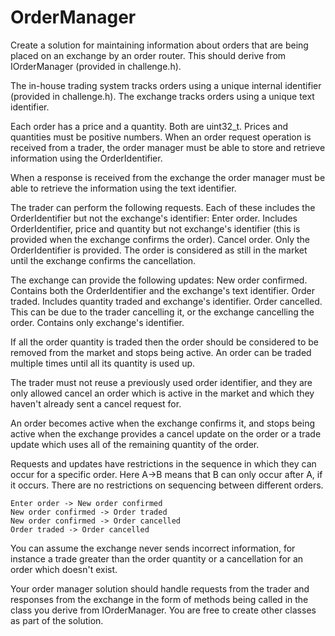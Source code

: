 # OrderManager
Create a solution for maintaining information about orders that are being placed on an exchange by an order router. This should derive from IOrderManager (provided in challenge.h).

The in-house trading system tracks orders using a unique internal identifier (provided in challenge.h). The exchange tracks orders using a unique text identifier.

Each order has a price and a quantity. Both are uint32_t. Prices and quantities must be positive numbers.
When an order request operation is received from a trader, the order manager must be able to store and retrieve information using the
OrderIdentifier.

When a response is received from the exchange the order manager must be able to retrieve the information using the text identifier.

The trader can perform the following requests. Each of these includes the OrderIdentifier but not the exchange's identifier:
    Enter order. Includes OrderIdentifier, price and quantity but not exchange's identifier (this is provided when the exchange confirms the order).
    Cancel order. Only the OrderIdentifier is provided. The order is considered as still in the market until the exchange confirms the
cancellation.

The exchange can provide the following updates:
    New order confirmed. Contains both the OrderIdentifier and the exchange's text identifier.
    Order traded. Includes quantity traded and exchange's identifier.
    Order cancelled. This can be due to the trader cancelling it, or the exchange cancelling the order. Contains only exchange's identifier.

If all the order quantity is traded then the order should be considered to be removed from the market and stops being active. An order can be traded multiple times until all its quantity is used up.

The trader must not reuse a previously used order identifier, and they are only allowed cancel an order which is active in the market and which they haven't already sent a cancel request for.

An order becomes active when the exchange confirms it, and stops being active when the exchange provides a cancel update on the order or a trade update which uses all of the remaining quantity of the order.

Requests and updates have restrictions in the sequence in which they can occur for a specific order. Here A->B means that B can only occur after A, if it occurs. There are no restrictions on sequencing between different orders.

    Enter order -> New order confirmed
    New order confirmed -> Order traded
    New order confirmed -> Order cancelled
    Order traded -> Order cancelled

You can assume the exchange never sends incorrect information, for instance a trade greater than the order quantity or a cancellation for an order which doesn't exist.

Your order manager solution should handle requests from the trader and responses from the exchange in the form of methods being called in the class you derive from IOrderManager. You are free to create other classes as part of the solution.
